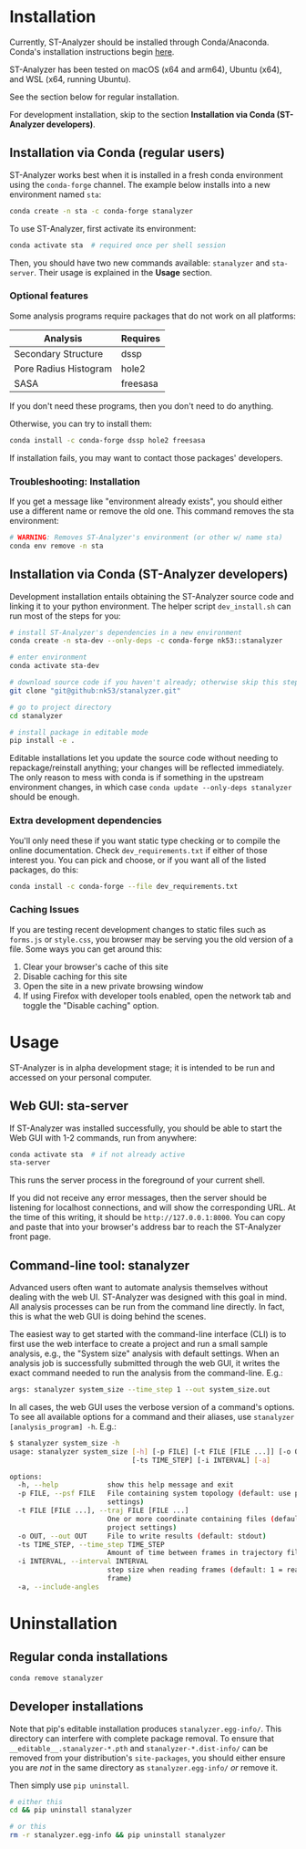 # Installation

Currently, ST-Analyzer should be installed through Conda/Anaconda. Conda's installation instructions begin [here](https://docs.conda.io/projects/conda/en/latest/user-guide/install/index.html).

ST-Analyzer has been tested on macOS (x64 and arm64), Ubuntu (x64), and WSL (x64, running Ubuntu).

See the section below for regular installation.

For development installation, skip to the section __Installation via Conda (ST-Analyzer developers)__.

## Installation via Conda (regular users)

ST-Analyzer works best when it is installed in a fresh conda environment using the `conda-forge` channel. The example below installs into a new environment named `sta`:

```bash
conda create -n sta -c conda-forge stanalyzer
```

To use ST-Analyzer, first activate its environment:

```bash
conda activate sta  # required once per shell session
```

Then, you should have two new commands available: `stanalyzer` and `sta-server`. Their usage is explained in the __Usage__ section.

### Optional features

Some analysis programs require packages that do not work on all platforms:

| Analysis              | Requires |
|-----------------------|----------|
| Secondary Structure   |   dssp   |
| Pore Radius Histogram |   hole2  |
| SASA                  | freesasa |

If you don't need these programs, then you don't need to do anything.

Otherwise, you can try to install them:

```bash
conda install -c conda-forge dssp hole2 freesasa
```

If installation fails, you may want to contact those packages' developers.

### Troubleshooting: Installation
If you get a message like "environment already exists", you should either use a different name or remove the old one. This command removes the sta environment:

```bash
# WARNING: Removes ST-Analyzer's environment (or other w/ name sta)
conda env remove -n sta
```

## Installation via Conda (ST-Analyzer developers)

Development installation entails obtaining the ST-Analyzer source code and linking it to your python environment. The helper script `dev_install.sh` can run most of the steps for you:

```bash
# install ST-Analyzer's dependencies in a new environment
conda create -n sta-dev --only-deps -c conda-forge nk53::stanalyzer

# enter environment
conda activate sta-dev

# download source code if you haven't already; otherwise skip this step
git clone "git@github:nk53/stanalyzer.git"

# go to project directory
cd stanalyzer

# install package in editable mode
pip install -e .
```

Editable installations let you update the source code without needing to repackage/reinstall anything; your changes will be reflected immediately. The only reason to mess with conda is if something in the upstream environment changes, in which case `conda update --only-deps stanalyzer` should be enough.

### Extra development dependencies

You'll only need these if you want static type checking or to compile the online documentation. Check `dev_requirements.txt` if either of those interest you. You can pick and choose, or if you want all of the listed packages, do this:

```bash
conda install -c conda-forge --file dev_requirements.txt
```

### Caching Issues

If you are testing recent development changes to static files such as `forms.js` or `style.css`, you browser may be serving you the old version of a file. Some ways you can get around this:
1. Clear your browser's cache of this site
2. Disable caching for this site
3. Open the site in a new private browsing window
4. If using Firefox with developer tools enabled, open the network tab and toggle the "Disable caching" option.

# Usage

ST-Analyzer is in alpha development stage; it is intended to be run and accessed on your personal computer.

## Web GUI: sta-server

If ST-Analyzer was installed successfully, you should be able to start the Web GUI with 1-2 commands, run from anywhere:

```bash
conda activate sta  # if not already active
sta-server
```

This runs the server process in the foreground of your current shell.

If you did not receive any error messages, then the server should be listening for localhost connections, and will show the corresponding URL. At the time of this writing, it should be `http://127.0.0.1:8000`. You can copy and paste that into your browser's address bar to reach the ST-Analyzer front page.

## Command-line tool: stanalyzer

Advanced users often want to automate analysis themselves without dealing with the web UI. ST-Analyzer was designed with this goal in mind. All analysis processes can be run from the command line directly. In fact, this is what the web GUI is doing behind the scenes.

The easiest way to get started with the command-line interface (CLI) is to first use the web interface to create a project and run a small sample analysis, e.g., the "System size" analysis with default settings. When an analysis job is successfully submitted through the web GUI, it writes the exact command needed to run the analysis from the command-line. E.g.:

```bash
args: stanalyzer system_size --time_step 1 --out system_size.out
```

In all cases, the web GUI uses the verbose version of a command's options. To see all available options for a command and their aliases, use `stanalyzer [analysis_program] -h`. E.g.:

```bash
$ stanalyzer system_size -h
usage: stanalyzer system_size [-h] [-p FILE] [-t FILE [FILE ...]] [-o OUT]
                              [-ts TIME_STEP] [-i INTERVAL] [-a]

options:
  -h, --help            show this help message and exit
  -p FILE, --psf FILE   File containing system topology (default: use project
                        settings)
  -t FILE [FILE ...], --traj FILE [FILE ...]
                        One or more coordinate containing files (default: use
                        project settings)
  -o OUT, --out OUT     File to write results (default: stdout)
  -ts TIME_STEP, --time_step TIME_STEP
                        Amount of time between frames in trajectory files
  -i INTERVAL, --interval INTERVAL
                        step size when reading frames (default: 1 = read every
                        frame)
  -a, --include-angles
```

# Uninstallation

## Regular conda installations

```bash
conda remove stanalyzer
```

## Developer installations

Note that pip's editable installation produces `stanalyzer.egg-info/`. This directory can interfere with complete package removal. To ensure that `__editable__.stanalyzer-*.pth` and `stanalyzer-*.dist-info/` can be removed from your distribution's `site-packages`, you should either ensure you are *not* in the same directory as `stanalyzer.egg-info/` *or* remove it.

Then simply use `pip uninstall`.

```bash
# either this
cd && pip uninstall stanalyzer

# or this
rm -r stanalyzer.egg-info && pip uninstall stanalyzer
```
